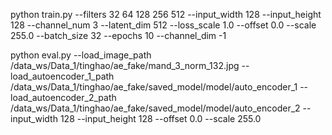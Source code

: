 python train.py --filters 32 64 128 256 512 --input_width 128 --input_height 128 --channel_num 3 --latent_dim 512 --loss_scale 1.0 --offset 0.0 --scale 255.0 --batch_size 32 --epochs 10 --channel_dim -1


python eval.py --load_image_path /data_ws/Data_1/tinghao/ae_fake/mand_3_norm_132.jpg --load_autoencoder_1_path /data_ws/Data_1/tinghao/ae_fake/saved_model/model/auto_encoder_1 --load_autoencoder_2_path /data_ws/Data_1/tinghao/ae_fake/saved_model/model/auto_encoder_2 --input_width 128 --input_height 128 --offset 0.0 --scale 255.0